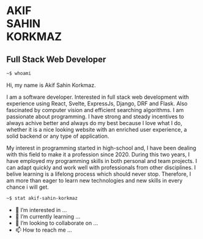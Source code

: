 # AKIF <br> SAHIN <br> KORKMAZ 
## Full Stack Web Developer


```bash
~$ whoami
```

Hi, my name is Akif Sahin Korkmaz. 

I am a software developer. Interested in full stack web development with experience using React, Svelte, ExpressJs, Django, DRF and Flask. 
Also fascinated by computer vision and efficient searching algorithms. I am passionate about programming. I have strong and steady incentives to always achive better and always do my best because I love what I do, whether it is a nice looking website with an enriched user experience, a solid backend or any type of application. 

My interest in programming started in high-school and, I have been dealing with this field to make it a profession since 2020. During this two years, I have employed my programming skills in both personal and team projects. I can adapt quickly and work well with professionals from other disciplines. I belive learning is a lifelong process which should never stop. Therefore, I am more than eager to learn new technologies and new skills in every chance i will get.



```bash
~$ stat akif-sahin-korkmaz 
```



- 👀 I’m interested in ...
- 🌱 I’m currently learning ...
- 💞️ I’m looking to collaborate on ...
- 📫 How to reach me ...

<!---
akifsahinkorkmaz/akifsahinkorkmaz is a ✨ special ✨ repository because its `README.md` (this file) appears on your GitHub profile.
You can click the Preview link to take a look at your changes.
--->

